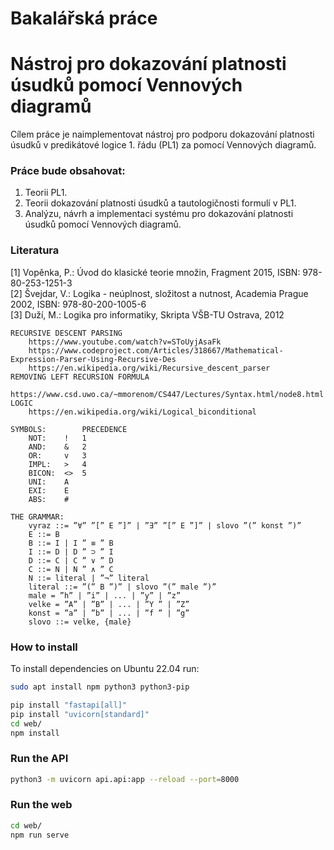 # Bakalářská práce
# Nástroj pro dokazování platnosti úsudků pomocí Vennových diagramů

Cílem práce je naimplementovat nástroj pro podporu dokazování platnosti úsudků v predikátové logice 1. řádu (PL1) za pomocí Vennových diagramů.

### Práce bude obsahovat:
1. Teorii PL1.
3. Teorii dokazování platnosti úsudků a tautologičnosti formulí v PL1.
4. Analýzu, návrh a implementaci systému pro dokazování platnosti úsudků pomocí Vennových diagramů.

### Literatura
[1] Vopěnka, P.: Úvod do klasické teorie množin, Fragment 2015, ISBN: 978-80-253-1251-3  
[2] Švejdar, V.: Logika - neúplnost, složitost a nutnost, Academia Prague 2002, ISBN: 978-80-200-1005-6  
[3] Duží, M.: Logika pro informatiky, Skripta VŠB-TU Ostrava, 2012


    RECURSIVE DESCENT PARSING
        https://www.youtube.com/watch?v=SToUyjAsaFk
        https://www.codeproject.com/Articles/318667/Mathematical-Expression-Parser-Using-Recursive-Des
        https://en.wikipedia.org/wiki/Recursive_descent_parser
    REMOVING LEFT RECURSION FORMULA
        https://www.csd.uwo.ca/~mmorenom/CS447/Lectures/Syntax.html/node8.html
    LOGIC
        https://en.wikipedia.org/wiki/Logical_biconditional

    SYMBOLS:        PRECEDENCE
        NOT:    !   1
        AND:    &   2  
        OR:     v   3
        IMPL:   >   4
        BICON:  <>  5
        UNI:    A
        EXI:    E
        ABS:    #
    
    THE GRAMMAR:
        vyraz ::= ”∀” ”[” E ”]” | ”∃” ”[” E ”]” | slovo ”(” konst ”)”
        E ::= B
        B ::= I | I ” ≡ ” B
        I ::= D | D ” ⊃ ” I
        D ::= C | C ” ∨ ” D
        C ::= N | N ” ∧ ” C
        N ::= literal | ”¬” literal
        literal ::= ”(” B ”)” | slovo ”(” male ”)”
        male = ”h” | ”i” | ... | ”y” | ”z”
        velke = ”A” | ”B” | ... | ”Y ” | ”Z”
        konst = ”a” | ”b” | ... | ”f ” | ”g”
        slovo ::= velke, {male}

### How to install
To install dependencies on Ubuntu 22.04 run:

```bash
sudo apt install npm python3 python3-pip
```

```bash
pip install "fastapi[all]"
pip install "uvicorn[standard]"
cd web/
npm install
```

### Run the API
```bash
python3 -m uvicorn api.api:app --reload --port=8000
```

### Run the web
```bash
cd web/
npm run serve
```